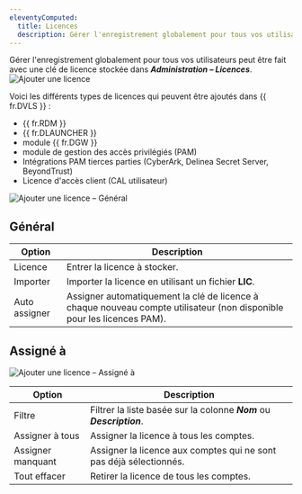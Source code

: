 ```yaml
---
eleventyComputed:
  title: Licences
  description: Gérer l'enregistrement globalement pour tous vos utilisateurs peut être fait avec une clé de licence stockée dans Administration – Licences.
---
```

Gérer l'enregistrement globalement pour tous vos utilisateurs peut être fait avec une clé de licence stockée dans ***Administration – Licences***.
![Ajouter une licence](https://cdnweb.devolutions.net/docs/DVLS2009_2024_1.png)

Voici les différents types de licences qui peuvent être ajoutés dans {{ fr.DVLS }} :
* {{ fr.RDM }}
* {{ fr.DLAUNCHER }}
* module {{ fr.DGW }}
* module de gestion des accès privilégiés (PAM)
* Intégrations PAM tierces parties (CyberArk, Delinea Secret Server, BeyondTrust)
* Licence d'accès client (CAL utilisateur)

![Ajouter une licence – Général](https://cdnweb.devolutions.net/docs/DVLS2020_2024_1.png)

## Général
| Option      | Description                                                                                      |
|-------------|--------------------------------------------------------------------------------------------------|
| Licence     | Entrer la licence à stocker.                                                                     |
| Importer    | Importer la licence en utilisant un fichier **LIC**.                                             |
| Auto assigner | Assigner automatiquement la clé de licence à chaque nouveau compte utilisateur (non disponible pour les licences PAM). |

## Assigné à
![Ajouter une licence – Assigné à](https://cdnweb.devolutions.net/docs/DVLS2021_2024_1.png)

| Option         | Description                                                          |
|----------------|----------------------------------------------------------------------|
| Filtre         | Filtrer la liste basée sur la colonne ***Nom*** ou ***Description***.|
| Assigner à tous     | Assigner la licence à tous les comptes.                                  |
| Assigner manquant | Assigner la licence aux comptes qui ne sont pas déjà sélectionnés.        |
| Tout effacer      | Retirer la licence de tous les comptes.                                |

